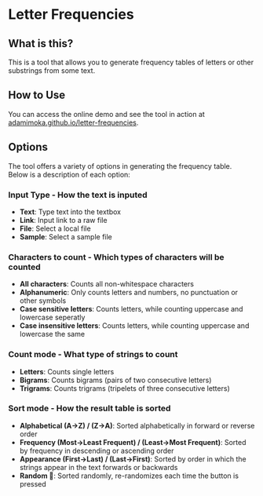 # Letter Frequencies

## What is this?

This is a tool that allows you to generate frequency tables of letters or other substrings from some text.

## How to Use

You can access the online demo and see the tool in action at [adamimoka.github.io/letter-frequencies](https://adamimoka.github.io/letter-frequencies/).
## Options
The tool offers a variety of options in generating the frequency table.
\
Below is a description of each option:

### Input Type - How the text is inputed
* **Text**: Type text into the textbox
* **Link**: Input link to a raw file
* **File**: Select a local file 
* **Sample**: Select a sample file
### Characters to count - Which types of characters will be counted
* **All characters**: Counts all non-whitespace characters
* **Alphanumeric**: Only counts letters and numbers, no punctuation or other symbols
* **Case sensitive letters**: Counts letters, while counting uppercase and lowercase seperatly
* **Case insensitive letters**: Counts letters, while counting uppercase and lowercase the same
### Count mode - What type of strings to count
* **Letters**: Counts single letters
* **Bigrams**: Counts bigrams (pairs of two consecutive letters)
* **Trigrams**: Counts trigrams (tripelets of three consecutive letters)
### Sort mode - How the result table is sorted
* **Alphabetical (A->Z) / (Z->A)**: Sorted alphabetically in forward or reverse order
* **Frequency (Most->Least Frequent) / (Least->Most Frequent)**: Sorted by frequency in descending or ascending order
* **Appearance (First->Last) / (Last->First)**: Sorted by order in which the strings appear in the text forwards or backwards
* **Random 🎲**: Sorted randomly, re-randomizes each time the button is pressed